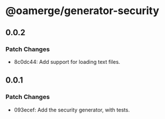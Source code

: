 # @oamerge/generator-security

## 0.0.2

### Patch Changes

- 8c0dc44: Add support for loading text files.

## 0.0.1

### Patch Changes

- 093ecef: Add the security generator, with tests.
